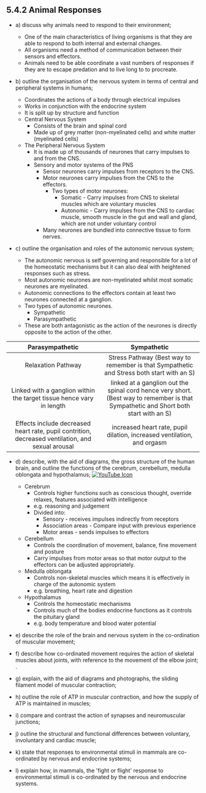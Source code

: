 5.4.2 Animal Responses
---

* a) discuss why animals need to respond to their environment;
	* One of the main characteristics of living organisms is that they are able to respond to both internal and external changes.
	* All organisms need a method of communication between their sensors and effectors.
	* Animals need to be able coordinate a vast numbers of responses if they are to escape predation and to live long to to procreate.

* b) outline the organisation of the nervous system in terms of central and peripheral systems in humans;
	* Coordinates the actions of a body through electrical impulses
	* Works in conjunction with the endocrine system
	* It is split up by structure and function
	* Central Nervous System
		* Consists of the brain and spinal cord
		* Made up of grey matter (non-myelinated cells) and white matter (myelinated cells)
	* The Peripheral Nervous System
		* It is made up of thousands of neurones that carry impulses to and from the CNS.
		* Sensory and motor systems of the PNS
			* Sensor neurones carry impulses from receptors to the CNS.
			* Motor neurones carry impulses from the CNS to the effectors.
				* Two types of motor neurones:
					* Somatic - Carry impulses from CNS to skeletal muscles which are voluntary muscles
					* Autonomic - Carry impulses from the CNS to cardiac muscle, smooth muscle in the gut and wall and gland, which are not under voluntary control
			* Many neurones are bundled into connective tissue to form nerves.

* c) outline the organisation and roles of the autonomic nervous system;
	* The autonomic nervous is self governing and responsible for a lot of the homeostatic mechanisms but it can also deal with heightened responses such as stress.
	* Most autonomic neurones are non-myelinated whilst most somatic neurones are myelinated.
	* Autonomic connections to the effectors contain at least two neurones connected at a ganglion.
	* Two types of autonomic neurones.
		* Sympathetic
		* Parasympathetic
	* These are both antagonistic as the action of the neurones is directly opposite to the action of the other.

| Parasympathetic        | Sympathetic           |
| :-------------: |:-------------:|
| Relaxation Pathway | Stress Pathway (Best way to remember is that Sympathetic and Stress both start with an S) |
| Linked with a ganglion within the target tissue hence vary in length | linked at a ganglion out the spinal cord hence very short. (Best way to remember is that Sympathetic and Short both start with an S) |
| Effects include decreased heart rate, pupil contrition, decreased ventilation, and sexual arousal | increased heart rate, pupil dilation, increased ventilation, and orgasm |


* d) describe, with the aid of diagrams, the gross structure of the human brain, and outline the functions of the cerebrum, cerebellum, medulla oblongata and hypothalamus; [![YouTube Icon](https://s3.amazonaws.com/f.cl.ly/items/1f3r3D191I2T0N3g3333/favicon-vfldLzJxy.ico)](https://www.youtube.com/watch?v=kMKc8nfPATI)
	* Cerebrum
		* Controls higher functions such as conscious thought, override relaxes, features associated with intelligence
		* e.g. reasoning and judgement
		* Divided into:
			* Sensory - receives impulses indirectly from receptors
			* Association areas - Compare input with previous experience
			* Motor areas - sends impulses to effectors
	* Cerebellum
		* Controls the coordination of movement, balance, fine movement and posture
		* Carry impulses from motor areas so that motor output to the effectors can be adjusted appropriately.
	* Medulla oblongata
		* Controls non-skeletal muscles which means it is effectively in charge of the autonomic system
		* e.g.  breathing, heart rate and digestion
	* Hypothalamus
		* Controls the homeostatic mechanisms
		* Controls much of the bodies endocrine functions as it controls the pituitary gland
		* e.g. body temperature and blood water potential


* e) describe the role of the brain and nervous system in the co-ordination of muscular movement;

* f) describe how co-ordinated movement requires the action of skeletal muscles about joints, with reference to the movement of the elbow joint;
.

* g) explain, with the aid of diagrams and photographs, the sliding filament model of muscular contraction;

* h) outline the role of ATP in muscular contraction, and how the supply of ATP is maintained in muscles;

* i) compare and contrast the action of synapses and neuromuscular junctions;

* j) outline the structural and functional differences between voluntary, involuntary and cardiac muscle;

* k) state that responses to environmental stimuli in mammals are co-ordinated by nervous and endocrine systems;

* l) explain how, in mammals, the 'fight or flight' response to environmental stimuli is co-ordinated by the nervous and endocrine systems.